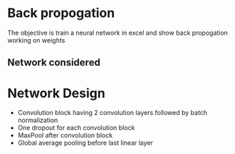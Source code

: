 # Back propogation

The objective is train a neural network in excel and show back propogation working on weights

## Network considered




# Network Design

* Convolution block having 2 convolution layers followed by batch normalization
* One dropout for each convolution block
* MaxPool after convolution block
* Global average pooling before last linear layer
